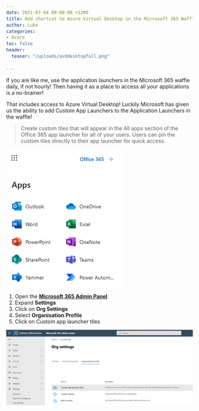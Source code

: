 ```yaml
---
date: 2021-07-04 00:00:00 +1200
title: Add shortcut to Azure Virtual Desktop in the Microsoft 365 Waffle
author: Luke
categories:
- Azure
toc: false
header:
  teaser: "/uploads/avddesktopfull.png"

---
```

If you are like me, use the application launchers in the Microsoft 365 waffle daily, if not hourly! Then having it as a place to access all your applications is a no-brainer! 

That includes access to Azure Virtual Desktop! Luckily Microsoft has given us the ability to add Custom App Launchers to the Application Launchers in the waffle!

> Create custom tiles that will appear in the All apps section of the ‎Office 365‎ app launcher for all of your users. Users can pin the custom tiles directly to their app launcher for quick access.

![](/uploads/m365_waffle_default.png)

1. Open the [**Microsoft 365 Admin Panel**](https://admin.microsoft.com/#/homepage "M365 Admin")
2. Expand **Settings**
3. Click on **Org Settings**
4. Select **Organisation Profile**
5. Click on Custom app launcher tiles

![](/uploads/m365_customapplaunchertitle.png)
